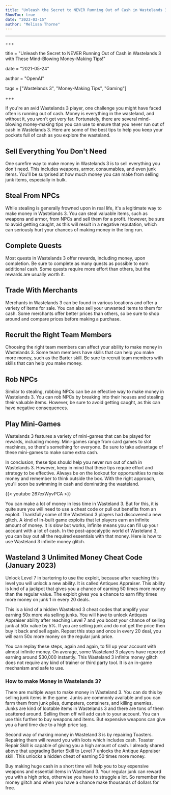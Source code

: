 ```yaml
---
title: "Unleash the Secret to NEVER Running Out of Cash in Wastelands 3 with These Mind-Blowing Money-Making Tips!"
ShowToc: true 
date: "2023-03-15"
author: "Melissa Thorne"
---
```

*****
+++ 

title = "Unleash the Secret to NEVER Running Out of Cash in Wastelands 3 with These Mind-Blowing Money-Making Tips!"

date = "2021-05-24"

author = "OpenAI"

tags = ["Wastelands 3", "Money-Making Tips", "Gaming"]

+++ 

If you're an avid Wastelands 3 player, one challenge you might have faced often is running out of cash. Money is everything in the wasteland, and without it, you won't get very far. Fortunately, there are several mind-blowing money-making tips you can use to ensure that you never run out of cash in Wastelands 3. Here are some of the best tips to help you keep your pockets full of cash as you explore the wasteland.

## Sell Everything You Don't Need

One surefire way to make money in Wastelands 3 is to sell everything you don't need. This includes weapons, armor, consumables, and even junk items. You'll be surprised at how much money you can make from selling junk items, especially in bulk.

## Steal From NPCs

While stealing is generally frowned upon in real life, it's a legitimate way to make money in Wastelands 3. You can steal valuable items, such as weapons and armor, from NPCs and sell them for a profit. However, be sure to avoid getting caught, as this will result in a negative reputation, which can seriously hurt your chances of making money in the long run.

## Complete Quests

Most quests in Wastelands 3 offer rewards, including money, upon completion. Be sure to complete as many quests as possible to earn additional cash. Some quests require more effort than others, but the rewards are usually worth it.

## Trade With Merchants

Merchants in Wastelands 3 can be found in various locations and offer a variety of items for sale. You can also sell your unwanted items to them for cash. Some merchants offer better prices than others, so be sure to shop around and compare prices before making a purchase.

## Recruit the Right Team Members

Choosing the right team members can affect your ability to make money in Wastelands 3. Some team members have skills that can help you make more money, such as the Barter skill. Be sure to recruit team members with skills that can help you make money.

## Rob NPCs

Similar to stealing, robbing NPCs can be an effective way to make money in Wastelands 3. You can rob NPCs by breaking into their houses and stealing their valuable items. However, be sure to avoid getting caught, as this can have negative consequences.

## Play Mini-Games

Wastelands 3 features a variety of mini-games that can be played for rewards, including money. Mini-games range from card games to slot machines, so there's something for everyone. Be sure to take advantage of these mini-games to make some extra cash.

In conclusion, these tips should help you never run out of cash in Wastelands 3. However, keep in mind that these tips require effort and strategy to be effective. Always be on the lookout for opportunities to make money and remember to think outside the box. With the right approach, you'll soon be swimming in cash and dominating the wasteland.

{{< youtube 267exWyvPCA >}} 



You can make a lot of money in less time in Wasteland 3. But for this, it is quite sure you will need to use a cheat code or pull out benefits from an exploit. Thankfully some of the Wasteland 3 players had discovered a new glitch. A kind of in-built game exploits that let players earn an infinite amount of money. It is slow but works, infinite means you can fill up your account with a lot of cash. In the post-apocalyptic world of Wasteland 3, you can buy out all the required essentials with that money. Here is how to use Wasteland 3 infinite money glitch.
 
## Wasteland 3 Unlimited Money Cheat Code (January 2023)
 
Unlock Level 7 in bartering to use the exploit, because after reaching this level you will unlock a new ability. It is called Antiques Appraiser. This ability is kind of a jackpot that gives you a chance of earning 50 times more money than the regular value. The exploit gives you a chance to earn fifty times more money on junk 1 in every 20 deals.
 
This is a kind of a hidden Wasteland 3 cheat codes that amplify your earning 50x more via selling junks. You will have to unlock Antiques Appraiser ability after reaching Level 7 and you boost your chance of selling junk at 50x value by 5%. If you are selling junk and do not get the price then buy it back and sell again. Repeat this step and once in every 20 deal, you will earn 50x more money on the regular junk price.
 
You can replay these steps, again and again, to fill up your account with almost infinite money. On average, some Wasteland 3 players have reported earning around $30,000 instantly. This Wasteland 3 infinite money glitch does not require any kind of trainer or third party tool. It is an in-game mechanism and safe to use.
 
### How to make Money in Wastelands 3?
 
There are multiple ways to make money in Wasteland 3. You can do this by selling junk items in the game. Junks are commonly available and you can farm them from junk piles, dumpsters, containers, and killing enemies. Junks are kind of lootable items in Wastelands 3 and there are tons of them scattered around. Selling them off will add cash to your account. You can use this further to buy weapons and items. But expensive weapons can give you a hard time due to a high price tag.
 
Second way of making money in Wasteland 3 is by repairing Toasters. Repairing them will reward you with loots which includes cash. Toaster Repair Skill is capable of giving you a high amount of cash. I already shared above that upgrading Barter Skill to Level 7 unlocks the Antique Appraiser skill. This unlocks a hidden cheat of earning 50 times more money.
 
Buy making huge cash in a short time will help you to buy expensive weapons and essential items in Wasteland 3. Your regular junk can reward you with a high price, otherwise you have to struggle a lot. So remember the money glitch and when you have a chance make thousands of dollars for free.




